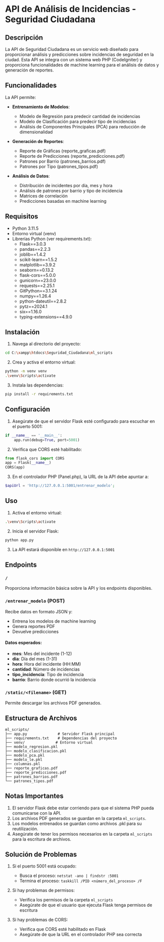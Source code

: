 # API de Análisis de Incidencias - Seguridad Ciudadana

## Descripción

La API de Seguridad Ciudadana es un servicio web diseñado para proporcionar análisis y predicciones sobre incidencias de seguridad en la ciudad. Esta API se integra con un sistema web PHP (CodeIgniter) y proporciona funcionalidades de machine learning para el análisis de datos y generación de reportes.

## Funcionalidades

La API permite:

- **Entrenamiento de Modelos**:

  - Modelo de Regresión para predecir cantidad de incidencias
  - Modelo de Clasificación para predecir tipo de incidencias
  - Análisis de Componentes Principales (PCA) para reducción de dimensionalidad

- **Generación de Reportes**:

  - Reporte de Gráficas (reporte_graficas.pdf)
  - Reporte de Predicciones (reporte_predicciones.pdf)
  - Patrones por Barrio (patrones_barrios.pdf)
  - Patrones por Tipo (patrones_tipos.pdf)

- **Análisis de Datos**:
  - Distribución de incidentes por día, mes y hora
  - Análisis de patrones por barrio y tipo de incidencia
  - Matrices de correlación
  - Predicciones basadas en machine learning

## Requisitos

- Python 3.11.5
- Entorno virtual (venv)
- Librerías Python (ver requirements.txt):
  - Flask==3.0.3
  - pandas==2.2.3
  - joblib==1.4.2
  - scikit-learn==1.5.2
  - matplotlib==3.9.2
  - seaborn==0.13.2
  - flask-cors==5.0.0
  - gunicorn==23.0.0
  - requests==2.25.1
  - GitPython==3.1.24
  - numpy==1.26.4
  - python-dateutil==2.8.2
  - pytz==2024.1
  - six==1.16.0
  - typing-extensions==4.9.0

## Instalación

1. Navega al directorio del proyecto:

```bash
cd C:\xampp\htdocs\Seguridad_Ciudadana\ml_scripts
```

2. Crea y activa el entorno virtual:

```bash
python -m venv venv
.\venv\Scripts\activate
```

3. Instala las dependencias:

```bash
pip install -r requirements.txt
```

## Configuración

1. Asegúrate de que el servidor Flask esté configurado para escuchar en el puerto 5001:

```python
if __name__ == '__main__':
    app.run(debug=True, port=5001)
```

2. Verifica que CORS esté habilitado:

```python
from flask_cors import CORS
app = Flask(__name__)
CORS(app)
```

3. En el controlador PHP (Panel.php), la URL de la API debe apuntar a:

```php
$apiUrl = 'http://127.0.0.1:5001/entrenar_modelo';
```

## Uso

1. Activa el entorno virtual:

```bash
.\venv\Scripts\activate
```

2. Inicia el servidor Flask:

```bash
python app.py
```

3. La API estará disponible en `http://127.0.0.1:5001`

## Endpoints

### `/`

Proporciona información básica sobre la API y los endpoints disponibles.

### `/entrenar_modelo` (POST)

Recibe datos en formato JSON y:

- Entrena los modelos de machine learning
- Genera reportes PDF
- Devuelve predicciones

#### Datos esperados:

- **mes**: Mes del incidente (1-12)
- **dia**: Día del mes (1-31)
- **hora**: Hora del incidente (HH:MM)
- **cantidad**: Número de incidencias
- **tipo_incidencia**: Tipo de incidencia
- **barrio**: Barrio donde ocurrió la incidencia

### `/static/<filename>` (GET)

Permite descargar los archivos PDF generados.

## Estructura de Archivos

```
ml_scripts/
├── app.py              # Servidor Flask principal
├── requirements.txt    # Dependencias del proyecto
├── venv/              # Entorno virtual
├── modelo_regresion.pkl
├── modelo_clasificacion.pkl
├── modelo_pca.pkl
├── modelo_le.pkl
├── columnas.pkl
├── reporte_graficas.pdf
├── reporte_predicciones.pdf
├── patrones_barrios.pdf
└── patrones_tipos.pdf
```

## Notas Importantes

1. El servidor Flask debe estar corriendo para que el sistema PHP pueda comunicarse con la API.
2. Los archivos PDF generados se guardan en la carpeta `ml_scripts`.
3. Los modelos entrenados se guardan como archivos .pkl para su reutilización.
4. Asegúrate de tener los permisos necesarios en la carpeta `ml_scripts` para la escritura de archivos.

## Solución de Problemas

1. Si el puerto 5001 está ocupado:

   - Busca el proceso: `netstat -ano | findstr :5001`
   - Termina el proceso: `taskkill /PID <número_del_proceso> /F`

2. Si hay problemas de permisos:

   - Verifica los permisos de la carpeta `ml_scripts`
   - Asegúrate de que el usuario que ejecuta Flask tenga permisos de escritura

3. Si hay problemas de CORS:
   - Verifica que CORS esté habilitado en Flask
   - Asegúrate de que la URL en el controlador PHP sea correcta
